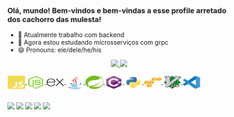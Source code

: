 ### Olá, mundo! Bem-vindos e bem-vindas a esse profile arretado dos cachorro das mulesta!

- 🔭 Atualmente trabalho com backend
- 🌱 Agora estou estudando microsserviços com grpc
- 😄 Pronouns: ele/dele/he/his
<div align="center">
  <a href="https://github.com/giovanebribeiro">
  <img height="180em" src="https://github-readme-stats.vercel.app/api?username=giovanebribeiro&show_icons=true&theme=gruvbox&include_all_commits=true&count_private=true"/>
  <img height="180em" src="https://github-readme-stats.vercel.app/api/top-langs/?username=giovanebribeiro&layout=compact&langs_count=7&theme=gruvbox"/>
</div>
<div style="display: inline_block"><br>
  <img align="center" alt="gbr-js" height="30" width="40" src="https://raw.githubusercontent.com/devicons/devicon/master/icons/javascript/javascript-plain.svg">
  <img align="center" alt="gbr-node" height="30" width="40" src="https://raw.githubusercontent.com/devicons/devicon/master/icons/nodejs/nodejs-plain.svg">
  <img align="center" alt="gbr-express" height="30" width="40" src="https://raw.githubusercontent.com/devicons/devicon/master/icons/express/express-original.svg">
  <img align="center" alt="gbr-Java" height="30" width="40" src="https://raw.githubusercontent.com/devicons/devicon/master/icons/java/java-original.svg">
  <img align="center" alt="gbr-spring" height="30" width="40" src="https://raw.githubusercontent.com/devicons/devicon/master/icons/spring/spring-original.svg">
  <img align="center" alt="gbr-Csharp" height="30" width="40" src="https://raw.githubusercontent.com/devicons/devicon/master/icons/csharp/csharp-original.svg">
  <img align="center" alt="gbr-Python" height="30" width="40" src="https://raw.githubusercontent.com/devicons/devicon/master/icons/python/python-original.svg">
  <img align="center" alt="gbr-aws" height="30" width="40" src="https://raw.githubusercontent.com/devicons/devicon/master/icons/amazonwebservices/amazonwebservices-original.svg">
  <img align="center" alt="gbr-vim" height="30" width="40" src="https://raw.githubusercontent.com/devicons/devicon/master/icons/vim/vim-original.svg">
  <img align="center" alt="gbr-vscode" height="30" width="40" src="https://raw.githubusercontent.com/devicons/devicon/master/icons/vscode/vscode-original.svg">
</div>

##

<div> 
  <a href = "mailto:giovane@boaviagem.xyz"><img src="https://img.shields.io/badge/-Mail-%23333?style=for-the-badge&logo=gmail&logoColor=white" target="_blank"></a>
  <a href="https://www.linkedin.com/in/giovanebribeiro" target="_blank"><img src="https://img.shields.io/badge/-LinkedIn-%230077B5?style=for-the-badge&logo=linkedin&logoColor=white" target="_blank"></a>
  <a href="https://instagram.com/giovanebribeiro" target="_blank"><img src="https://img.shields.io/badge/-Instagram-%23E4405F?style=for-the-badge&logo=instagram&logoColor=white" target="_blank"></a>
  <a href="https://twitter.com/giovanebribeiro" target="_blank"><img src="https://img.shields.io/badge/-Twitter-%230077B5?style=for-the-badge&logo=twitter&logoColor=white" target="_blank"></a>
  <a href="https://stackoverflow.com/users/4820996/giovane-boaviagem" target="_blank"><img src="https://img.shields.io/badge/-Stack Overflow-%23F48225?style=for-the-badge&logo=stackoverflow&logoColor=white" target="_blank"></a>
</div>

<!--
**giovanebribeiro/giovanebribeiro** is a ✨ _special_ ✨ repository because its `README.md` (this file) appears on your GitHub profile.

Here are some ideas to get you started:

- 🔭 I’m currently working on ...
- 🌱 I’m currently learning ...
- 👯 I’m looking to collaborate on ...
- 🤔 I’m looking for help with ...
- 💬 Ask me about ...
- 📫 How to reach me: ...
- 😄 Pronouns: ...
- ⚡ Fun fact: ...
-->
